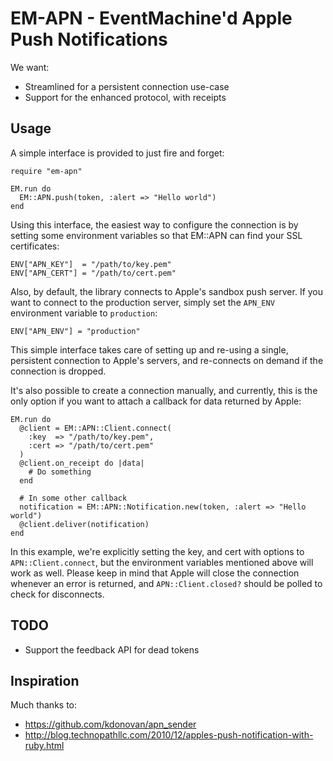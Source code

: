 # EM-APN - EventMachine'd Apple Push Notifications #

We want:

 * Streamlined for a persistent connection use-case
 * Support for the enhanced protocol, with receipts

## Usage ##

A simple interface is provided to just fire and forget:

    require "em-apn"

    EM.run do
      EM::APN.push(token, :alert => "Hello world")
    end

Using this interface, the easiest way to configure the connection is by setting
some environment variables so that EM::APN can find your SSL certificates:

    ENV["APN_KEY"]  = "/path/to/key.pem"
    ENV["APN_CERT"] = "/path/to/cert.pem"

Also, by default, the library connects to Apple's sandbox push server. If you
want to connect to the production server, simply set the `APN_ENV`
environment variable to `production`:

    ENV["APN_ENV"] = "production"

This simple interface takes care of setting up and re-using a single,
persistent connection to Apple's servers, and re-connects on demand if the
connection is dropped.

It's also possible to create a connection manually, and currently, this is
the only option if you want to attach a callback for data returned by Apple:

    EM.run do
      @client = EM::APN::Client.connect(
        :key  => "/path/to/key.pem",
        :cert => "/path/to/cert.pem"
      )
      @client.on_receipt do |data|
        # Do something
      end

      # In some other callback
      notification = EM::APN::Notification.new(token, :alert => "Hello world")
      @client.deliver(notification)
    end

In this example, we're explicitly setting the key, and cert with options to
`APN::Client.connect`, but the environment variables mentioned above will
work as well. Please keep in mind that Apple will close the connection
whenever an error is returned, and `APN::Client.closed?` should be polled to
check for disconnects.

## TODO ##

 * Support the feedback API for dead tokens

## Inspiration ##

Much thanks to:

 * https://github.com/kdonovan/apn_sender
 * http://blog.technopathllc.com/2010/12/apples-push-notification-with-ruby.html
